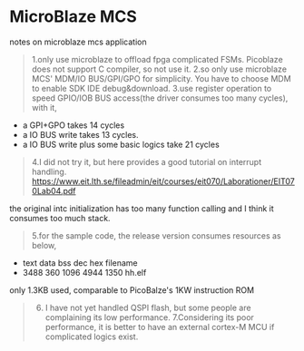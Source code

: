 # MicroBlaze MCS
notes on microblaze mcs application


> 1.only use microblaze to offload fpga complicated FSMs. Picoblaze does not support C compiler, so not use it.
> 2.so only use microblaze MCS' MDM/IO BUS/GPI/GPO for simplicity. You have to choose MDM to enable SDK IDE debug&download.
> 3.use register operation to speed GPIO/IOB BUS access(the driver consumes too many cycles), with it,
  - a GPI+GPO takes 14 cycles
  - a IO BUS write takes 13 cycles.
  - a IO BUS write plus some basic logics take 21 cycles
> 4.I did not try it, but here provides a good tutorial on interrupt handling.
  https://www.eit.lth.se/fileadmin/eit/courses/eit070/Laborationer/EIT070Lab04.pdf
   
   the original intc initialization has too many function calling and I think it consumes too much stack.
> 5.for the sample code, the release version consumes resources as below, 
  - text	   data	    bss	    dec	    hex	filename
  - 3488	    360	   1096	   4944	   1350	hh.elf
   
   only 1.3KB used, comparable to PicoBalze's 1KW instruction ROM
> 6. I have not yet handled QSPI flash, but some people are complaining its low performance.
> 7.Considering its poor performance, it is better to have an external cortex-M MCU if complicated logics exist.
